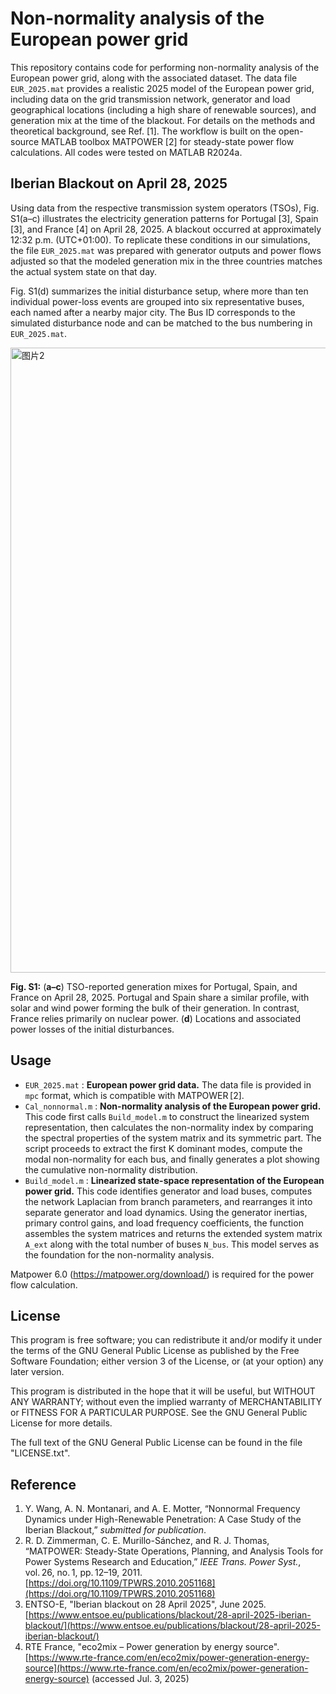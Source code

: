# Non-normality analysis of the European power grid



This repository contains code for performing non-normality analysis of the European power grid, along with the associated dataset. The data file `EUR_2025.mat` provides a realistic 2025 model of the European power grid, including data on the grid transmission network, generator and load geographical locations (including a high share of renewable sources), and generation mix at the time of the blackout. For details on the methods and theoretical background, see Ref. [1]. The workflow is built on the open-source MATLAB toolbox MATPOWER [2] for steady-state power flow calculations. All codes were tested on MATLAB R2024a. 


## Iberian Blackout on April 28, 2025
Using data from the respective transmission system operators (TSOs), Fig. S1(a–c) illustrates the electricity generation patterns for Portugal [3], Spain [3], and France [4] on April 28, 2025. A blackout occurred at approximately 12:32 p.m. (UTC+01:00). To replicate these conditions in our simulations, the file `EUR_2025.mat` was prepared with generator outputs and power flows adjusted so that the modeled generation mix in the three countries matches the actual system state on that day.

Fig. S1(d) summarizes the initial disturbance setup, where more than ten individual power-loss events are grouped into six representative buses, each named after a nearby major city. The Bus ID corresponds to the simulated disturbance node and can be matched to the bus numbering in `EUR_2025.mat`.

<img width="1000" alt="图片2" src="https://github.com/user-attachments/assets/150a4c68-7639-4d7e-b3e4-4f67d656fe49" />


**Fig. S1:**
(**a–c**) TSO-reported generation mixes for Portugal, Spain, and France on April 28, 2025. Portugal and Spain share a similar profile, with solar and wind power forming the bulk of their generation. In contrast, France relies primarily on nuclear power. (**d**) Locations and associated power losses of the initial disturbances.



## Usage

- `EUR_2025.mat` : **European power grid data.** The data file is provided in `mpc` format, which is compatible with MATPOWER [2].
- `Cal_nonnormal.m` : **Non-normality analysis of the European power grid.** This code first calls `Build_model.m` to construct the linearized system representation, then calculates the non-normality index by comparing the spectral properties of the system matrix and its symmetric part. The script proceeds to extract the first K dominant modes, compute the modal non-normality for each bus, and finally generates a plot showing the cumulative non-normality distribution.
- `Build_model.m` : **Linearized state-space representation of the European power grid.** This code identifies generator and load buses, computes the network Laplacian from branch parameters, and rearranges it into separate generator and load dynamics. Using the generator inertias, primary control gains, and load frequency coefficients, the function assembles the system matrices and returns the extended system matrix `A_ext` along with the total number of buses `N_bus`. This model serves as the foundation for the non-normality analysis.


Matpower 6.0 (https://matpower.org/download/) is required for the power flow calculation.


## License

This program is free software; you can redistribute it and/or modify it under the terms of the GNU General Public License as published by the Free Software Foundation; either version 3 of the License, or (at your option) any later version.

This program is distributed in the hope that it will be useful, but WITHOUT ANY WARRANTY; without even the implied warranty of MERCHANTABILITY or FITNESS FOR A PARTICULAR PURPOSE. See the GNU General Public License for more details.

The full text of the GNU General Public License can be found in the file "LICENSE.txt".


## Reference

 1. Y. Wang, A. N. Montanari, and A. E. Motter, “Nonnormal Frequency Dynamics under High-Renewable Penetration: A Case Study of the Iberian Blackout,” *submitted for publication*.
 2. R. D. Zimmerman, C. E. Murillo-Sánchez, and R. J. Thomas, “MATPOWER: Steady-State Operations, Planning, and Analysis Tools for Power Systems Research and Education,” *IEEE Trans. Power Syst.*, vol. 26, no. 1, pp. 12–19, 2011.   [https://doi.org/10.1109/TPWRS.2010.2051168](https://doi.org/10.1109/TPWRS.2010.2051168)
 3. ENTSO-E, "Iberian blackout on 28 April 2025", June 2025.   [https://www.entsoe.eu/publications/blackout/28-april-2025-iberian-blackout/](https://www.entsoe.eu/publications/blackout/28-april-2025-iberian-blackout/)
 4. RTE France, "eco2mix – Power generation by energy source".   [https://www.rte-france.com/en/eco2mix/power-generation-energy-source](https://www.rte-france.com/en/eco2mix/power-generation-energy-source) (accessed Jul. 3, 2025)
